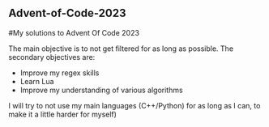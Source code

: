 ## Advent-of-Code-2023
#My solutions to Advent Of Code 2023

The main objective is to not get filtered for as long as possible. The secondary objectives are:
* Improve my regex skills
* Learn Lua
* Improve my understanding of various algorithms

I will try to not use my main languages (C++/Python) for as long as I can, to make it a little harder for myself)
